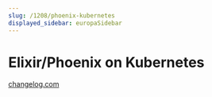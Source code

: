 ```yaml
---
slug: /1208/phoenix-kubernetes
displayed_sidebar: europaSidebar
---
```


# Elixir/Phoenix on Kubernetes

[changelog.com](https://changelog.com)
